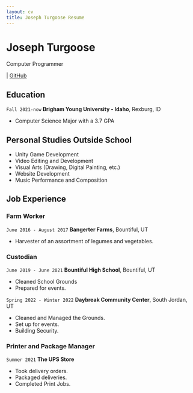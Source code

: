 ```yaml
---
layout: cv
title: Joseph Turgoose Resume
---
```

# Joseph Turgoose
Computer Programmer

<div id="webaddress">
| <a href="https://github.com/JosephTurgoose/Turgoose-Resume/blob/master/docs/Turgoose-Resume.md">GitHub</a>
</div>

<!-- https://www.monique.tech/the-art-of-markdown -->

## Education

`Fall 2021-now`
__Brigham Young University - Idaho__, Rexburg, ID

- Computer Science Major with a 3.7 GPA

## Personal Studies Outside School

- Unity Game Development
- Video Editing and Development
- Visual Arts (Drawing, Digital Painting, etc.)
- Website Development
- Music Performance and Composition


## Job Experience

### Farm Worker

`June 2016 - August 2017`
__Bangerter Farms__, Bountiful, UT

- Harvester of an assortment of legumes and vegetables.

### Custodian

`June 2019 - June 2021`
__Bountiful High School__, Bountiful, UT

- Cleaned School Grounds
- Prepared for events.

`Spring 2022 - Winter 2022`
__Daybreak Community Center__, South Jordan, UT

- Cleaned and Managed the Grounds.
- Set up for events.
- Building Security.

### Printer and Package Manager

`Summer 2021`
__The UPS Store__

- Took delivery orders.
- Packaged deliveries.
- Completed Print Jobs.


<!-- ### Footer

Last updated: May 2013 -->


